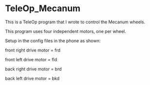 # TeleOp_Mecanum
This is a TeleOp program that I wrote to control the Mecanum wheels.

This program uses four independent motors, one per wheel.

Setup in the config files in the phone as shown:

front right drive motor = frd

front left drive motor = fld

back right drive motor = brd

back left drive motor = bkd
